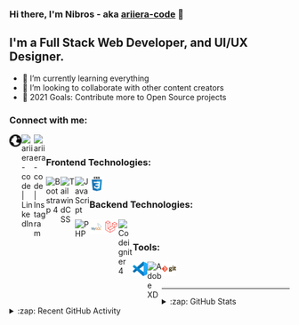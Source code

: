 ### Hi there, I'm Nibros - aka [ariiera-code][website] 👋

## I'm a Full Stack Web Developer, and UI/UX Designer.

- 🌱 I’m currently learning everything
- 👯 I’m looking to collaborate with other content creators
- 🥅 2021 Goals: Contribute more to Open Source projects

### Connect with me:

[<img align="left" alt="ariiera-code.com" width="22px" src="https://raw.githubusercontent.com/iconic/open-iconic/master/svg/globe.svg" />][website]
[<img align="left" alt="ariiera-code | LinkedIn" width="22px" src="https://cdn.jsdelivr.net/npm/simple-icons@v3/icons/linkedin.svg" />][linkedin]
[<img align="left" alt="ariiera-code | Instagram" width="22px" src="https://cdn.jsdelivr.net/npm/simple-icons@v3/icons/instagram.svg" />][instagram]

<br />

### Frontend Technologies:

<img align="left" alt="Bootstrap 4" width="26px" src="https://raw.githubusercontent.com/jmnote/z-icons/master/svg/bootstrap.svg" />
<img align="left" alt="TailwindCSS" width="26px" src="https://tailwindcss.com/_next/static/media/tailwindcss-mark.cb8046c163f77190406dfbf4dec89848.svg" />
<img align="left" alt="JavaScript" width="26px" src="https://raw.githubusercontent.com/jmnote/z-icons/master/svg/javascript.svg" />
<img align="left" alt="CSS3" width="26px" src="https://raw.githubusercontent.com/github/explore/80688e429a7d4ef2fca1e82350fe8e3517d3494d/topics/css/css.png" />

<br />

### Backend Technologies:

<img align="left" alt="PHP" width="26px" src="https://raw.githubusercontent.com/jmnote/z-icons/master/svg/php.svg" />
<img align="left" alt="MySQL" width="26px" src="https://raw.githubusercontent.com/github/explore/80688e429a7d4ef2fca1e82350fe8e3517d3494d/topics/mysql/mysql.png" />
<img align="left" alt="Laravel" width="26px" src="https://raw.githubusercontent.com/github/explore/56a826d05cf762b2b50ecbe7d492a839b04f3fbf/topics/laravel/laravel.png" />
<img align="left" alt="Codeigniter 4" width="26px" src="https://www.codeigniter.com/assets/images/codeigniter4logo.png" />

<br />

### Tools:

<img align="left" alt="Visual Studio Code" width="26px" src="https://raw.githubusercontent.com/github/explore/80688e429a7d4ef2fca1e82350fe8e3517d3494d/topics/visual-studio-code/visual-studio-code.png" />
<img align="left" alt="Adobe XD" width="26px" src="https://upload.wikimedia.org/wikipedia/commons/c/c2/Adobe_XD_CC_icon.svg" />
<img align="left" alt="Git" width="26px" src="https://raw.githubusercontent.com/github/explore/80688e429a7d4ef2fca1e82350fe8e3517d3494d/topics/git/git.png" />

<br />
<br />

---

<details>
  <summary>:zap: GitHub Stats</summary>

  [![Anurag's GitHub stats](https://github-readme-stats.vercel.app/api?username=ariiera-code&theme=tokyonight&hide=stars,issues&count_private=true$include_all_commits=true)](https://github.com/anuraghazra/github-readme-stats)

  [![Top Langs](https://github-readme-stats.vercel.app/api/top-langs/?username=ariiera-code&layout=compact&theme=tokyonight)](https://github.com/anuraghazra/github-readme-stats)

</details>

<details>

  <summary>:zap: Recent GitHub Activity</summary>

  <!--START_SECTION:activity-->
1. 🎉 Merged PR [#1](https://github.com/ariiera-code/laboratorium-app/pull/1) in [ariiera-code/laboratorium-app](https://github.com/ariiera-code/laboratorium-app)
2. 💪 Opened PR [#1](https://github.com/ariiera-code/laboratorium-app/pull/1) in [ariiera-code/laboratorium-app](https://github.com/ariiera-code/laboratorium-app)
  <!--END_SECTION:activity-->

</details>

<!-- 
### Pinned Repositories
  [![Readme Card](https://github-readme-stats.vercel.app/api/pin/?username=ariiera-code&repo=laboratorium-app&theme=tokyonight)](https://github.com/anuraghazra/github-readme-stats)
  [![Readme Card](https://github-readme-stats.vercel.app/api/pin/?username=ariiera-code&repo=shoppingskuyyy&theme=tokyonight)](https://github.com/anuraghazra/github-readme-stats)
  [![Readme Card](https://github-readme-stats.vercel.app/api/pin/?username=ariiera-code&repo=sewa-buku&theme=tokyonight)](https://github.com/anuraghazra/github-readme-stats)
  [![Readme Card](https://github-readme-stats.vercel.app/api/pin/?username=ariiera-code&repo=ariiera-code.github.io&theme=tokyonight)](https://github.com/anuraghazra/github-readme-stats) -->

[website]: https://ariiera-code.github.io/
[instagram]: https://instagram.com/ariiera
[linkedin]: https://www.linkedin.com/in/ariiera/
